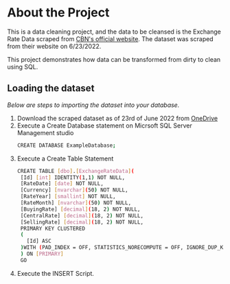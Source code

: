 # About the Project
This is a data cleaning project, and the data to be cleansed is the Exchange Rate Data scraped from [CBN's official website](https://www.cbn.gov.ng/rates/ExchRateByCurrency.asp). The dataset was scraped from their website on 6/23/2022. 

This project demonstrates how data can be transformed from dirty to clean using SQL.

## Loading the dataset
_Below are steps to importing the dataset into your database._

1. Download the scraped dataset as of 23rd of June 2022 from [OneDrive](https://1drv.ms/u/s!AhsjsqVtnlTXjl59gIsEiQqZlyR3?e=d4mkpr)
2. Execute a Create Database statement on Micrsoft SQL Server Management studio
   ```sh
   CREATE DATABASE ExampleDatabase;
   ```
3. Execute a Create Table Statement 
   ```sh
   CREATE TABLE [dbo].[ExchangeRateData](
	[Id] [int] IDENTITY(1,1) NOT NULL,
	[RateDate] [date] NOT NULL,
	[Currency] [nvarchar](50) NOT NULL,
	[RateYear] [smallint] NOT NULL,
	[RateMonth] [nvarchar](50) NOT NULL,
	[BuyingRate] [decimal](18, 2) NOT NULL,
	[CentralRate] [decimal](18, 2) NOT NULL,
	[SellingRate] [decimal](18, 2) NOT NULL,
    PRIMARY KEY CLUSTERED 
    (
      [Id] ASC
    )WITH (PAD_INDEX = OFF, STATISTICS_NORECOMPUTE = OFF, IGNORE_DUP_KEY = OFF, ALLOW_ROW_LOCKS = ON, ALLOW_PAGE_LOCKS = ON, OPTIMIZE_FOR_SEQUENTIAL_KEY = OFF) ON [PRIMARY]
    ) ON [PRIMARY]
    GO
   ```
4. Execute the INSERT Script.

